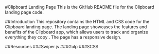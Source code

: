 #Clipboard Landing Page
This is the GitHub README file for the Clipboard landing page code.

##Introduction
This repository contains the HTML and CSS code for the Clipboard landing page.
The landing page showcases the features and benefits of the Clipboard app, which allows users to track and organize everything they copy
. The page has a responsive design.

##Resources
###Swiper.js
###Gulp
###SCSS

